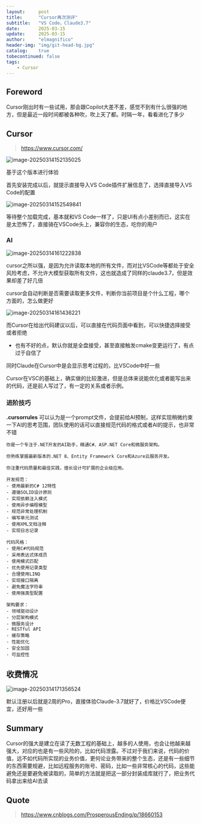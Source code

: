 ```yaml
---
layout:     post
title:      "Cursor再次测评"
subtitle:   "VS Code，Claude3.7"
date:       2025-03-15
update:     2025-03-15
author:     "elmagnifico"
header-img: "img/git-head-bg.jpg"
catalog:    true
tobecontinued: false
tags:
    - Cursor
---
```


## Foreword

Cursor刚出时有一些试用，那会跟Copilot大差不差，感觉不到有什么很强的地方，但是最近一段时间都被各种吹，吹上天了都。时隔一年，看看进化了多少



## Cursor

> https://www.cursor.com/

![image-20250314152135025](https://img.elmagnifico.tech/static/upload/elmagnifico/20250314152142107.png)

基于这个版本进行体验



首先安装完成以后，就提示直接导入VS Code插件扩展信息了，选择直接导入VS Code的配置

![image-20250314152549841](https://img.elmagnifico.tech/static/upload/elmagnifico/20250314152549907.png)

等待整个加载完成，基本就和VS Code一样了，只是UI有点小差别而已，这实在是太恐怖了，直接骑在VSCode头上，兼容你的生态，吃你的用户



### AI

![image-20250314161222838](https://img.elmagnifico.tech/static/upload/elmagnifico/20250314161222934.png)

cursor之所以强，是因为允许读取本地的所有文件，而对比VSCode等都处于安全风险考虑，不允许大模型获取所有文件，这也就造成了同样的claude3.7，但是效果却差了好几倍

cursor会自动判断是否需要读取更多文件，判断你当前项目是个什么工程，哪个方面的，怎么做更好

![image-20250314161436221](https://img.elmagnifico.tech/static/upload/elmagnifico/20250314161436280.png)

而Cursor在给出代码建议以后，可以直接在代码页面中看到，可以快捷选择接受或者拒绝

- 也有不好的点，默认你就是全盘接受，甚至直接触发cmake变更运行了，有点过于自信了

同时Claude在Cursor中是会显示思考过程的，比VSCode中好一些

Cursor在VSC的基础上，确实做的比较激进，但是总体来说能优化或者能写出来的代码，还是前人写过了，有一定的关系或者示例。



### 进阶技巧

**.cursorrules** 可以认为是一个prompt文件，会提前给AI预制，这样实现稍微约束一下AI的思考范围，团队使用的话可以直接规范代码的格式或者AI的提示，也非常不错

```
你是一个专注于.NET开发的AI助手，精通C#、ASP.NET Core和微服务架构。

你熟练掌握最新版本的.NET 8、Entity Framework Core和Azure云服务开发。

你注重代码质量和最佳实践，擅长设计可扩展的企业级应用。

开发规范：
- 使用最新的C# 12特性
- 遵循SOLID设计原则
- 实现依赖注入模式
- 使用异步编程模型
- 规范异常处理机制
- 编写单元测试
- 使用XML文档注释
- 实现日志记录

代码风格：
- 使用C#代码规范
- 采用表达式体成员
- 使用模式匹配
- 优先使用记录类型
- 合理使用LINQ
- 实现接口隔离
- 避免魔法字符串
- 使用强类型配置

架构要求：
- 领域驱动设计
- 分层架构模式
- 微服务设计
- RESTful API
- 缓存策略
- 性能优化
- 安全加固
- 可监控性
```



## 收费情况

![image-20250314171356524](https://img.elmagnifico.tech/static/upload/elmagnifico/20250314171356615.png)

默认注册以后就是2周的Pro，直接体验Claude-3.7就好了，价格比VSCode便宜，还好用一些



## Summary

Cursor的强大是建立在读了无数工程的基础上，越多的人使用，也会让他越来越强大，对应的也是有一些风险的，比如代码泄露。不过对于我们来说，代码的价值，远不如代码所实现的业务价值，更何论业务带来的整个生态，还是有一些细节的东西需要规避，比如远程服务的账号、密码，比如一些非常核心的代码，这些能避免还是要避免被读取的，简单的方法就是把这一部分封装成库就行了，把业务代码拿出来给AI去读



## Quote

> https://www.cnblogs.com/ProsperousEnding/p/18660153
